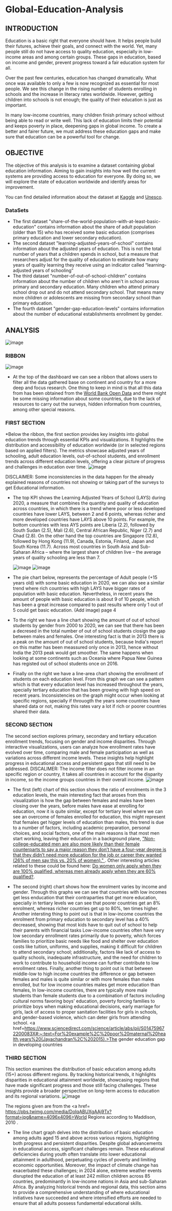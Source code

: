 # Global-Education-Analysis

## INTRODUCTION
Education is a basic right that everyone should have. It helps people build their futures, achieve their goals, and connect with the world. Yet, many people still do not have access to quality education, especially in low-income areas and among certain groups. These gaps in education, based on income and gender, prevent progress toward a fair education system for all.

Over the past few centuries, education has changed dramatically. What once was available to only a few is now recognized as essential for most people. We see this change in the rising number of students enrolling in schools and the increase in literacy rates worldwide. However, getting children into schools is not enough; the quality of their education is just as important.

In many low-income countries, many children finish primary school without being able to read or write well. This lack of education limits their potential and keeps poverty in place, deepening gaps in global income. To create a better and fairer future, we must address these education gaps and make sure that education can be a powerful tool for change.


## OBJECTIVE
The objective of this analysis is to examine a dataset containing global education information. Aiming to gain insights into how well the current systems are providing access to education for everyone. By doing so, we will explore the state of education worldwide and identify areas for improvement. 

You can find detailed information about the dataset at <a href="https://www.kaggle.com/datasets/imtkaggleteam/global-education">Kaggle</a> and <a href="https://databrowser.uis.unesco.org/">Unesco</a>.


### DataSets
* The first dataset "share-of-the-world-population-with-at-least-basic-education" contains information about the share of adult population (older than 15) who has received some basic education (comprises primary education and lower secondary education).
* The second dataset "learning-adjusted-years-of-school" contains information about the adjusted years of education. This is not the total number of years that a children spends in school, but a measure that researchers adjust for the quality of education to estimate how many years of quality learning they receive using an indicator called “learning-adjusted years of schooling”
* The third dataset "number-of-out-of-school-children" contains information about the number of children who aren't in school across primary and secondary education. Many children who attend primary school drop out and do not attend secondary school. That means many more children or adolescents are missing from secondary school than primary education.
* The fourth dataset "gender-gap-education-levels" contains information about the number of educational establishments enrollment by gender.



## ANALYSIS
![image](https://github.com/user-attachments/assets/6a777036-b9aa-42f7-b325-337f504a5547)

### RIBBON
![image](https://github.com/user-attachments/assets/a8c8aee0-6bef-49e6-9ccc-ca8bc8d4d4fb)
* At the top of the dashboard we can see a ribbon that allows users to filter all the data gathered base on continent and country for a more deep and focus research. One thing to keep in mind is that all this data from has been obtained from the <a href=https://data.worldbank.org/>World Bank Open Data</a> and there might be some missing information about some countries, due to the lack of resources to carry out the surveys, hidden information from countries, among other special reasons.


### FIRST SECTION
*Below the ribbon, the first section provides key insights into global education trends through essential KPIs and visualizations. It highlights the distribution and accessibility of education worldwide (or in selected regions based on applied filters). The metrics showcase adjusted years of schooling, adult education levels, out-of-school students, and enrollment trends across different education levels, offering a clear picture of progress and challenges in education over time.
![image](https://github.com/user-attachments/assets/03436e8f-df5d-4e86-85e6-4c0465d48955)

DISCLAIMER: Some inconsistencies in the data happen for the already explained reasons of countries not showing or taking part of the surveys to get Educational information.

* The top KPI shows the Learning Adjusted Years of School (LAYS) during 2020, a measure that combines the quantity and quality of education across countries, in which there is a trend where poor or less developed countries have lower LAYS, between 2 and 6 points, whereas richer and more developed countries have LAYS above 10 points. For example, the bottom countries with less AYS points are Liberia (2.2), followed by South Sudan (2.5), Mali (2.6), Central African Republic, Niger (2.7) and Chad (2.8). On the other hand the top countries are Singapore (12.8), followed by Hong Kong (11.9), Canada, Estonia, Finland, Japan and South Korea (11.7). Across most countries in South Asia and Sub-Saharan Africa – where the largest share of children live – the average years of quality schooling are less than 7.

  ![image](https://github.com/user-attachments/assets/8f90aa1c-864c-4e37-8a58-2947b95de875) ![image](https://github.com/user-attachments/assets/efcf329c-dec3-45ec-98ca-546d4fb6017f)

* The pie chart below, represents the percentage of Adult people (+15 years old) with some basic education in 2020, we can also see a similar trend where rich countries with high LAYS have bigger rates of population with basic education. Nevertheless, in recent years the amount of people with basic education is about 9 of 10 people, which has been a great increase compared to past results where only 1 out of 5 could get basic education.
(Add image) page 4

* To the right we have a line chart showing the amount of out of school students by gender from 2000 to 2020, we can see that there has been a decresed in the total number of out of school students closign the gap between males and females. One interesting fact is that in 2013 there is a peak on the amount of out of school students, because India's report on this matter has been meassured only once in 2013, hence without India the 2013 peak would get smoother. The same happens when looking at some continents such as Oceania where Papua New Guinea has registed out of school students once on 2016.

* Finally on the right we have a line-area chart showing the enrollment of students on each education level. From this graph we can see a pattern which is that every education level has increased throughout the years, specially tertiary education that has been growing with high speed on recent years. Inconsistencies on the graph might occur when looking at specific regions, specially if throuogth the years some countries have shared data or not, making this rates vary a lot if rich or poorer countries shared their data.



 ### SECOND SECTION
The second section explores primary, secondary and tertiary education enrollment trends, focusing on gender and income disparities. Through interactive visualizations, users can analyze how enrollment rates have evolved over time, comparing male and female participation as well as variations across different income levels. These insights help highlight progress in educational access and persistent gaps that still need to be addressed. 
DISCALIMER: The income filter does not filter income in an specific region or country, it takes all countries in account for the disparity in income, so the income groups countries in their overall income.
![image](https://github.com/user-attachments/assets/ad251b13-9ca3-4829-96e1-836ffff3af07)

* The first (left) chart of this section shows the ratio of enrolments in the 3 education levels, the main interesting fact that aroses from this visualization is how the gap between females and males have been closing over the years, before males have ease at enrolling for education, now it is quite similar, except for tertiary level where we can see an overcome of females enrolled for education, this might represent that females get higger levels of education than males, this trend is due to a number of factors, including academic preparation, personal choices, and social factors, one of the main reasons is that most men start working, leaving their education in a background plane, <a href = https://www.pewresearch.org/short-reads/2021/11/08/whats-behind-the-growing-gap-between-men-and-women-in-college-completion/> "Non-college-educated men are also more likely than their female counterparts to say a major reason they don’t have a four-year degree is that they didn’t need more education for the job or career they wanted (26% of men say this vs. 20% of women)." </a>. Other interesting articles related to these could be found here: <a href=https://onlinelibrary.wiley.com/doi/full/10.1002/ejsp.3109>Do women only apply when they are 100% qualified, whereas men already apply when they are 60% qualified?</a>.

* The second (right) chart shows how the enrolment varies by income and gender. Through this graphs we can see that countries with low incomes get less enducation that their contraparties that get more education, specially in tertiary levels we can see that poorer countries get an 8% enrolment, whereas richer countries get up to 80%, ten times higher. Another intersting thing to point out is that in low-income countries the enrolment from primary education to secondary level has a 40% decreased, showing that most kids have to quit out of school to help their parents with financial tasks Low-income countries often have very low secondary enrollment rates primarily due to poverty, which forces families to prioritize basic needs like food and shelter over education costs like tuition, uniforms, and supplies, making it difficult for children to attend secondary school; additionally, factors like lack of access to quality schools, inadequate infrastructure, and the need for children to work to contribute to household income can further contribute to low enrollment rates. Finally, another thing to point out is that between middle-low to high income countries the difference or gap between females and males is quite similar or with more females than males enrolled, but for low income countries males get more education than females, In low-income countries, there are typically more male students than female students due to a combination of factors including cultural norms favoring boys' education, poverty forcing families to prioritize boys when making educational decisions, early marriage for girls, lack of access to proper sanitation facilities for girls in schools, and gender-based violence, which can deter girls from attending school. <a href=https://www.sciencedirect.com/science/article/abs/pii/S014759672200083X#:~:text=For%20example%2C%20poor%20maternal%20health,years%20(Jayachandran%2C%202015).>The gender education gap in developing countries</a> 


### THIRD SECTION
This section examines the distribution of basic education among adults (15+) across different regions. By tracking historical trends, it highlights disparities in educational attainment worldwide, showcasing regions that have made significant progress and those still facing challenges. These insights provide a broader perspective on long-term access to education and its regional variations.
![image](https://github.com/user-attachments/assets/445c1958-4627-4e05-a159-dd15f2420890)

The regions given are from the <a href= https://pbs.twimg.com/media/DoIqABUXgAAj9Tx?format=jpg&name=4096x4096>World Regions according to Maddison, 2010 </a>.

* The line chart graph delves into the distribution of basic education among adults aged 15 and above across various regions, highlighting both progress and persistent disparities. Despite global advancements in educational access, significant challenges remain. These educational deficiencies during youth often translate into lower educational attainment in adulthood, perpetuating cycles of poverty and limiting economic opportunities. Moreover, the impact of climate change has exacerbated these challenges; in 2024 alone, extreme weather events disrupted the education of at least 242 million children across 85 countries, predominantly in low-income nations in Asia and sub-Saharan Africa.  By analyzing historical trends and regional data, this section aims to provide a comprehensive understanding of where educational initiatives have succeeded and where intensified efforts are needed to ensure that all adults possess fundamental educational skills.
